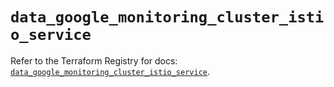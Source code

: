 # `data_google_monitoring_cluster_istio_service`

Refer to the Terraform Registry for docs: [`data_google_monitoring_cluster_istio_service`](https://registry.terraform.io/providers/hashicorp/google-beta/5.39.0/docs/data-sources/google_monitoring_cluster_istio_service).
